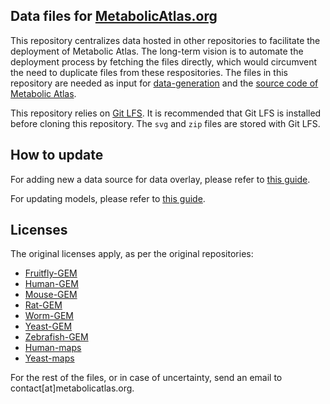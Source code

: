 ## Data files for [MetabolicAtlas.org](https://metabolicatlas.org)

This repository centralizes data hosted in other repositories to facilitate the deployment of Metabolic Atlas. The long-term vision is to automate the deployment process by fetching the files directly, which would circumvent the need to duplicate files from these respositories.
The files in this repository are needed as input for [data-generation](https://github.com/metabolicatlas/data-generation) and the [source code of Metabolic Atlas](https://github.com/metabolicatlas/metabolicatlas).

This repository relies on [Git LFS](https://git-lfs.github.com/). It is recommended that Git LFS is installed before cloning this repository. The `svg` and `zip` files are stored with Git LFS.

## How to update

For adding new a data source for data overlay, please refer to [this guide](DATA_OVERLAY.md).

For updating models, please refer to [this guide](HOW-TO-UPDATE-MODELS.md).

## Licenses

The original licenses apply, as per the original repositories:

- [Fruitfly-GEM](https://github.com/SysBioChalmers/Fruitfly-gem)
- [Human-GEM](https://github.com/SysBioChalmers/Human-gem)
- [Mouse-GEM](https://github.com/SysBioChalmers/Mouse-gem)
- [Rat-GEM](https://github.com/SysBioChalmers/Rat-gem)
- [Worm-GEM](https://github.com/SysBioChalmers/Worm-gem)
- [Yeast-GEM](https://github.com/SysBioChalmers/yeast-gem)
- [Zebrafish-GEM](https://github.com/SysBioChalmers/Zebrafish-gem)
- [Human-maps](https://github.com/SysBioChalmers/Human-maps)
- [Yeast-maps](https://github.com/SysBioChalmers/Yeast-maps)

For the rest of the files, or in case of uncertainty, send an email to contact[at]metabolicatlas.org.
